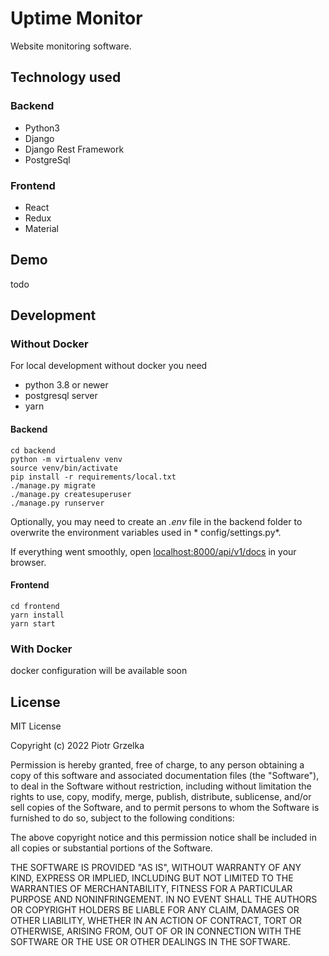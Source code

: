 # Uptime Monitor

Website monitoring software.

## Technology used

### Backend

- Python3
- Django
- Django Rest Framework
- PostgreSql

### Frontend

- React
- Redux
- Material

## Demo

todo

## Development

### Without Docker

For local development without docker you need

- python 3.8 or newer
- postgresql server
- yarn

#### Backend

```
cd backend
python -m virtualenv venv
source venv/bin/activate
pip install -r requirements/local.txt
./manage.py migrate
./manage.py createsuperuser
./manage.py runserver
```

Optionally, you may need to create an *.env* file in the backend folder to overwrite the environment variables used in *
config/settings.py*.

If everything went smoothly, open
[localhost:8000/api/v1/docs](localhost:8000/api/v1/docs)
in your browser.

#### Frontend

```
cd frontend
yarn install
yarn start
```

### With Docker

docker configuration will be available soon

## License

MIT License

Copyright (c) 2022 Piotr Grzelka

Permission is hereby granted, free of charge, to any person obtaining a copy
of this software and associated documentation files (the "Software"), to deal
in the Software without restriction, including without limitation the rights
to use, copy, modify, merge, publish, distribute, sublicense, and/or sell
copies of the Software, and to permit persons to whom the Software is
furnished to do so, subject to the following conditions:

The above copyright notice and this permission notice shall be included in all
copies or substantial portions of the Software.

THE SOFTWARE IS PROVIDED "AS IS", WITHOUT WARRANTY OF ANY KIND, EXPRESS OR
IMPLIED, INCLUDING BUT NOT LIMITED TO THE WARRANTIES OF MERCHANTABILITY,
FITNESS FOR A PARTICULAR PURPOSE AND NONINFRINGEMENT. IN NO EVENT SHALL THE
AUTHORS OR COPYRIGHT HOLDERS BE LIABLE FOR ANY CLAIM, DAMAGES OR OTHER
LIABILITY, WHETHER IN AN ACTION OF CONTRACT, TORT OR OTHERWISE, ARISING FROM,
OUT OF OR IN CONNECTION WITH THE SOFTWARE OR THE USE OR OTHER DEALINGS IN THE
SOFTWARE.
